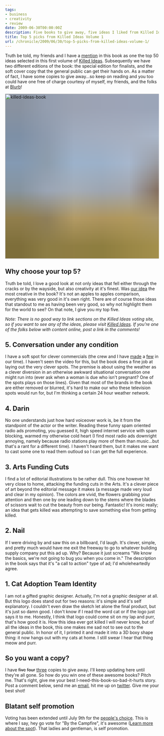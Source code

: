 ```yaml
---
tags:
- business
- creativity
- review
date: 2009-06-30T00:00:00Z
description: Five books to give away, five ideas I liked from Killed Ideas Volume 1.
title: Top 5 picks from Killed Ideas Volume 1
url: /chronicle/2009/06/30/top-5-picks-from-killed-ideas-volume-1/
---
```


Truth be told, my friends and I have a <a href="http://justinribeiro.com/chronicle/2009/06/17/when-killed-ideas-are-selected-by-the-campfire-makes-the-cut/">mention</a> in this book as one the top 50 ideas selected in this first volume of <a href="http://killedideas.com">Killed Ideas</a>.   Subsequently we have two different editions of the book: the special edition for finalists, and the soft cover copy that the general public can get their hands on.  As a matter of fact, I have some copies to give away...so keep on reading and you too could have one free of charge courtesy of myself, my friends, and the folks at <a href="http://www.blurb.com/">Blurb</a>!

<img decoding="async" loading="lazy" width="800" height="538" style="background-size: cover;
          background-image: url('data:image/svg+xml;charset=utf-8,%3Csvg xmlns=\'http%3A//www.w3.org/2000/svg\' xmlns%3Axlink=\'http%3A//www.w3.org/1999/xlink\' viewBox=\'0 0 1280 853\'%3E%3Cfilter id=\'b\' color-interpolation-filters=\'sRGB\'%3E%3CfeGaussianBlur stdDeviation=\'.5\'%3E%3C/feGaussianBlur%3E%3CfeComponentTransfer%3E%3CfeFuncA type=\'discrete\' tableValues=\'1 1\'%3E%3C/feFuncA%3E%3C/feComponentTransfer%3E%3C/filter%3E%3Cimage filter=\'url(%23b)\' x=\'0\' y=\'0\' height=\'100%25\' width=\'100%25\' xlink%3Ahref=\'data%3Aimage/png;base64,iVBORw0KGgoAAAANSUhEUgAAAAkAAAAGCAIAAACepSOSAAAACXBIWXMAAC4jAAAuIwF4pT92AAAAs0lEQVQI1wGoAFf/AImSoJSer5yjs52ktp2luJuluKOpuJefsoCNowB+kKaOm66grL+krsCnsMGrt8m1u8mzt8OVoLIAhJqzjZ2tnLLLnLHJp7fNmpyjqbPCqLrRjqO7AIeUn5ultaWtt56msaSnroZyY4mBgLq7wY6TmwCRfk2Pf1uzm2WulV+xmV6rmGyQfFm3nWSBcEIAfm46jX1FkH5Djn5AmodGo49MopBLlIRBfG8yj/dfjF5frTUAAAAASUVORK5CYII=\'%3E%3C/image%3E%3C/svg%3E');" src="https://storage.googleapis.com/jdr-public-imgs/blog-archive/2009/07/killed-ideas-book.jpg" alt="killed-ideas-book">

## Why choose your top 5?
Truth be told, I love a good look at not only ideas that fell either through the cracks or by the wayside, but also creativity at it's finest.  Was <a href="http://www.youtube.com/watch?v=oUacDTaRNdU">our idea</a> the most creative in the book?  It's not an apples to apples comparison, everything was very good in it's own right.  There are of course those ideas that standout to me as having been very good, so why not highlight them for the world to see? On that note, I give you my top five.

_Note: There is no good way to link sections on the Killed Ideas voting site, so if you want to see any of the ideas, please visit <a href="htto://killedideas.com/volume1/">Killed Ideas</a>.  If you're one of the folks below with content online, post a link in the comments!_

## 5. Conversation under any condition
I have a soft spot for clever commercials (the crew and I have <a href="http://www.youtube.com/watch?v=ZYaLYVD5O5Y">made</a> a <a href="http://www.youtube.com/watch?v=b_k7b9MxBg0">few</a> in our time). I haven't seen the video for this, but the book does a fine job at laying out the very clever spots.  The premise is about using the weather as a clever diversion in an otherwise awkward situational conversation one might run into (ever ask when a woman is due who isn't pregnant? One of the spots plays on those lines).  Given that most of the brands in the book are either removed or blurred, it's hard to make our who these television spots would run for, but I'm thinking a certain 24 hour weather network.

## 4. Darin
No one understands just how hard voiceover work is, be it from the standpoint of the actor or the writer. Reading these funny spam oriented radio ads promoting, you guessed it, high speed internet service with spam blocking, warmed my otherwise cold heart (I find most radio ads downright annoying, namely because radio stations play more of them than music...but that's a rant for a different time).  I haven't heard them, but it makes me want to cast some one to read them outloud so I can get the full experience.

## 3. Arts Funding Cuts
I find a lot of editorial illustrations to be rather dull.  This one however hit very close to home, attacking the funding cuts in the Arts.  It's a clever piece of art beyond the editorial message it makes (a message made very loud and clear in my opinion).  The colors are vivid, the flowers grabbing your attention and then one by one leading down to the stems where the blades of scissors wait to cut the beauty from our being. Fantastic!  It's ironic really; an idea that gets killed was attempting to save something else from getting killed.

## 2. Nail
If I were driving by and saw this on a billboard, I'd laugh.  It's clever, simple, and pretty much would have me exit the freeway to go to whatever building supply company put this ad up.  Why?  Because it just screams "We know the basics, we're not going to bug you when you come in." The description in the book says that it's "a call to action" type of ad; I'd wholeheartedly agree.

## 1. Cat Adoption Team Identity
I am not a gifted graphic designer.  Actually, I'm not a graphic designer at all. But this logo does stand out for two reasons: it's simple and it's self explanatory.  I couldn't even draw the sketch let alone the final product, but it's just so damn good. I don't know if I read the word cat or if the logo just says it to me.  Honestly, I think that logo could come sit on my lap and purr, that's how good it is.  How this idea ever got killed I will never know, but of all the ideas in the book, this one makes me sad not to see out to the general public.  In honor of it, I printed it and made it into a 3D boxy shape thing: it now hangs out with my cats at home.  I still swear I hear that thing meow and purr.

## So you want a copy?
I have <del>five</del> <del>four</del> <ins>three</ins> copies to give away.  I'll keep updating here until they're all gone.  So how do you win one of these awesome books? Pitch me. That's right, give me your best I-need-this-book-so-bad-it-hurts story. Post a comment below, send me an <a href="mailto:justin@justinribeiro.com?subject=KIG: I-need-that-book-bad-buddy!">email</a>, hit me up on <a href="http://twitter.com/justinribeiro">twitter</a>.  Give me your best shot!

## Blatant self promotion
Voting has been extended until July 9th for the <a href="http://killedideas.com/volume1/">people's choice</a>.  This is where I say, hey go vote for "By the Campfire", it's awesome (<a href="http://justinribeiro.com/chronicle/2009/06/17/when-killed-ideas-are-selected-by-the-campfire-makes-the-cut/">Learn more about the spot</a>).  That ladies and gentleman, is self promotion.
